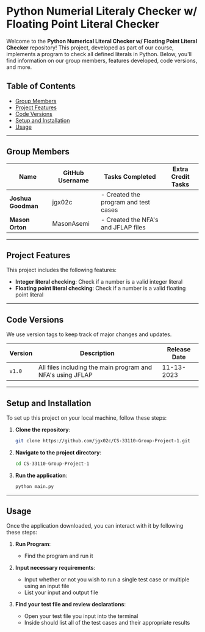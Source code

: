 
# Python Numerial Literaly Checker w/ Floating Point Literal Checker

Welcome to the **Python Numerical Literal Checker w/ Floating Point Literal Checker** repository! This project, developed as part of our course, implements a program to check all defined literals in Python. Below, you'll find information on our group members, features developed, code versions, and more.

## Table of Contents

- [Group Members](#group-members)
- [Project Features](#project-features)
- [Code Versions](#code-versions)
- [Setup and Installation](#setup-and-installation)
- [Usage](#usage)

---

## Group Members

| Name                 | GitHub Username     | Tasks Completed                                                                                 | Extra Credit Tasks                          |
|----------------------|---------------------|-------------------------------------------------------------------------------------------------|---------------------------------------------|
| **Joshua Goodman**    | jgx02c  | - Created the program and test cases |
| **Mason Orton**    | MasonAsemi   | - Created the NFA's and JFLAP files |

---

## Project Features

This project includes the following features:

- **Integer literal checking**: Check if a number is a valid integer literal
- **Floating point literal checking**: Check if a number is a valid floating point literal

---

## Code Versions

We use version tags to keep track of major changes and updates.

| Version | Description                                                             | Release Date |
|---------|-------------------------------------------------------------------------|--------------|
| `v1.0`  | All files including the main program and NFA's using JFLAP              |  11-13-2023  |


---

## Setup and Installation

To set up this project on your local machine, follow these steps:

1. **Clone the repository**:
   ```bash
   git clone https://github.com/jgx02c/CS-33110-Group-Project-1.git
   ```

2. **Navigate to the project directory**:
   ```bash
   cd CS-33110-Group-Project-1
   ```

3. **Run the application**:
   ```bash
   python main.py
   ```

---

## Usage

Once the application downloaded, you can interact with it by following these steps:

1. **Run Program**:
   - Find the program and run it

2. **Input necessary requirements**:
   - Input whether or not you wish to run a single test case or multiple using an input file
   - List your input and output file

3. **Find your test file and review declarations**:
   - Open your test file you input into the terminal
   - Inside should list all of the test cases and their appropriate results
